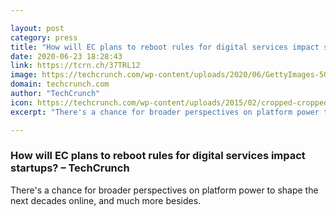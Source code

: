 ```yaml
---

layout: post
category: press
title: "How will EC plans to reboot rules for digital services impact startups?"
date: 2020-06-23 18:28:43
link: https://tcrn.ch/37TRL12
image: https://techcrunch.com/wp-content/uploads/2020/06/GettyImages-509896315.jpg?w=580
domain: techcrunch.com
author: "TechCrunch"
icon: https://techcrunch.com/wp-content/uploads/2015/02/cropped-cropped-favicon-gradient.png?w=180
excerpt: "There's a chance for broader perspectives on platform power to shape the next decades online, and much more besides."

---
```


### How will EC plans to reboot rules for digital services impact startups? – TechCrunch

There's a chance for broader perspectives on platform power to shape the next decades online, and much more besides.